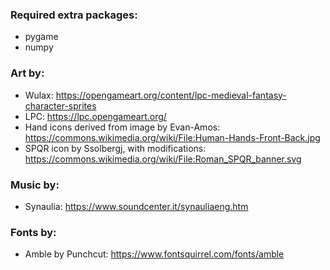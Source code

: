 ### Required extra packages:
- pygame
- numpy

### Art by:
- Wulax: https://opengameart.org/content/lpc-medieval-fantasy-character-sprites
- LPC: https://lpc.opengameart.org/
- Hand icons derived from image by Evan-Amos: https://commons.wikimedia.org/wiki/File:Human-Hands-Front-Back.jpg
- SPQR icon by Ssolbergj, with modifications: https://commons.wikimedia.org/wiki/File:Roman_SPQR_banner.svg

### Music by:
- Synaulia: https://www.soundcenter.it/synauliaeng.htm

### Fonts by:
- Amble by Punchcut: https://www.fontsquirrel.com/fonts/amble